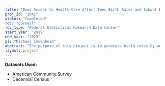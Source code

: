 ```yaml
---
title: "Does Access to Health Care Affect Teen Birth Rates and School Dropout Rates? Evidence from School-based Health Centers"
proj_id: "2041"
status: "Completed"
rdc: "Cornell"
rdc_type: "Federal Statistical Research Data Center"
start_year: "2019"
end_year: "2023"
pi: "Michael Lovenheim"
abstract: "The purpose of this project is to generate birth rates by age and race of mother for all school districts in the United States using the 1990 and 2000 US Censuses and the 2005-2012 American Community Surveys (ACS) The project will also provide a descriptive analysis using these data that will elucidate the correlation between teen birth rates and high school dropout rates and how these outcomes vary with the local area characteristics such as the poverty rate, racial/ethnic composition, per- capita income, unemployment rate, school spending, and industrial composition. While prior studies only could examine teen births in large counties at the county level due to their reliance on U.S. Vital Statistics birth data, we will examine teen births and its correlates in rural areas and at the school district level. Finally, the project will examine whether expanding teenagers' access to health care via school-based health centers (SBHCs) influences their fertility rates and their high school graduation rates."
layout: project
---
```


**Datasets Used:**

  - American Community Survey 
  - Decennial Census 

